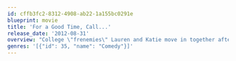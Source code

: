 ```yaml
---
id: cffb3fc2-8312-4908-ab22-1a155bc0291e
blueprint: movie
title: 'For a Good Time, Call...'
release_date: '2012-08-31'
overview: "College \"frenemies\" Lauren and Katie move in together after losing a relationship and rent control, respectively. Sharing Katie's late grandmother's apartment in New York City, the girls bicker with each other until one fateful night, when Katie's noisy bedroom activities make Lauren barge in and discover a dirty little secret. This revelation brings them closer together, and Lauren (the brains) and Katie (the talent) concoct a wildly successful business venture. As profits swell, the girls reevaluate their hopes and dreams and realize that just because someone pees in your hair in college doesn't mean she won't be your best friend 10 years later."
genres: '[{"id": 35, "name": "Comedy"}]'
---
```

